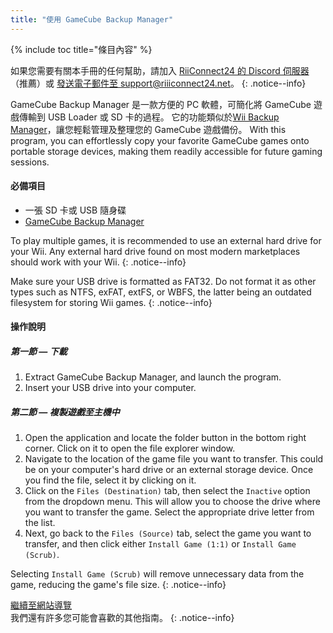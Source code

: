 ```yaml
---
title: "使用 GameCube Backup Manager"
---
```


{% include toc title="條目內容" %}

如果您需要有關本手冊的任何幫助，請加入 [RiiConnect24 的 Discord 伺服器](https://discord.gg/rc24)（推薦）或 [發送電子郵件至 support@riiiconnect24.net](mailto:support@riiiconnect24.net)。
{: .notice--info}

GameCube Backup Manager 是一款方便的 PC 軟體，可簡化將 GameCube 遊戲傳輸到 USB Loader 或 SD 卡的過程。 它的功能類似於[Wii Backup Manager](wiibackupmanager)，讓您輕鬆管理及整理您的 GameCube 遊戲備份。 With this program, you can effortlessly copy your favorite GameCube games onto portable storage devices, making them readily accessible for future gaming sessions.

#### 必備項目

- 一張 SD 卡或 USB 隨身碟
- [GameCube Backup Manager](https://github.com/AxionDrak/GameCube-Backup-Manager/releases)

To play multiple games, it is recommended to use an external hard drive for your Wii. Any external hard drive found on most modern marketplaces should work with your Wii.
{: .notice--info}

Make sure your USB drive is formatted as FAT32. Do not format it as other types such as NTFS, exFAT, extFS, or WBFS, the latter being an outdated filesystem for storing Wii games.
{: .notice--info}

#### 操作說明

##### 第一節 — 下載

1. Extract GameCube Backup Manager, and launch the program.
2. Insert your USB drive into your computer.

##### 第二節 — 複製遊戲至主機中

1. Open the application and locate the folder button in the bottom right corner. Click on it to open the file explorer window.
2. Navigate to the location of the game file you want to transfer. This could be on your computer's hard drive or an external storage device. Once you find the file, select it by clicking on it.
3. Click on the `Files (Destination)` tab, then select the `Inactive` option from the dropdown menu. This will allow you to choose the drive where you want to transfer the game. Select the appropriate drive letter from the list.
4. Next, go back to the `Files (Source)` tab, select the game you want to transfer, and then click either `Install Game (1:1)` or `Install Game (Scrub)`.

Selecting `Install Game (Scrub)` will remove unnecessary data from the game, reducing the game's file size.
{: .notice--info}

[繼續至網站導覽](site-navigation)<br> 我們還有許多您可能會喜歡的其他指南。
{: .notice--info}
